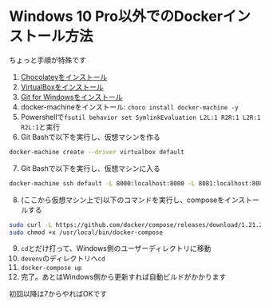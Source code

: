# Windows 10 Pro以外でのDockerインストール方法

ちょっと手順が特殊です

1. [Chocolateyをインストール](https://chocolatey.org/install)
2. [VirtualBoxをインストール](https://www.virtualbox.org/wiki/Downloads)
3. [Git for Windowsをインストール](https://gitforwindows.org/)
4. docker-machineをインストール: `choco install docker-machine -y`
5. Powershellで`fsutil behavior set SymlinkEvaluation L2L:1 R2R:1 L2R:1 R2L:1`と実行
6. Git Bashで以下を実行し、仮想マシンを作る

  ```bash
  docker-machine create --driver virtualbox default
  ```

7. Git Bashで以下を実行し、仮想マシンに入る

  ```bash
  docker-machine ssh default -L 8000:localhost:8000 -L 8081:localhost:8081 -L 8888:localhost:8888
  ```

8. (ここから仮想マシン上で)以下のコマンドを実行し、composeをインストールする

  ```bash
  sudo curl -L https://github.com/docker/compose/releases/download/1.21.2/docker-compose-$(uname -s)-$(uname   -m) -o /usr/local/bin/docker-compose
  sudo chmod +x /usr/local/bin/docker-compose
  ```

9. `cd`とだけ打って、Windows側のユーザーディレクトリに移動
10. `devenv`のディレクトリへ`cd`
11. `docker-compose up`
12. 完了。あとはWindows側から更新すれば自動ビルドがかかります

初回以降は7からやればOKです